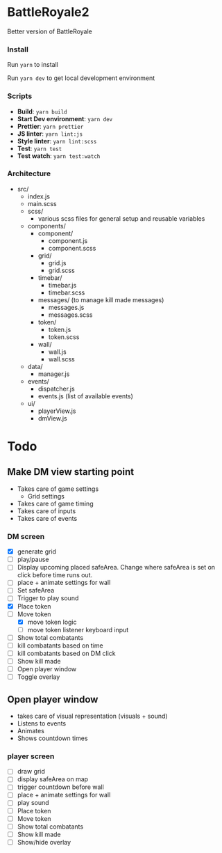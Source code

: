 # BattleRoyale2

Better version of BattleRoyale

### Install

Run `yarn` to install

Run `yarn dev` to get local development environment

### Scripts

- **Build**: `yarn build`
- **Start Dev environment**: `yarn dev`
- **Prettier**: `yarn prettier`
- **JS linter**: `yarn lint:js`
- **Style linter**: `yarn lint:scss`
- **Test**: `yarn test`
- **Test watch**: `yarn test:watch`

### Architecture

- src/
  - index.js
  - main.scss
  - scss/
    - various scss files for general setup and reusable variables
  - components/
    - component/
      - component.js
      - component.scss
    - grid/
      - grid.js
      - grid.scss
    - timebar/
      - timebar.js
      - timebar.scss
    - messages/ (to manage kill made messages)
      - messages.js
      - messages.scss
    - token/
      - token.js
      - token.scss
    - wall/
      - wall.js
      - wall.scss
  - data/
    - manager.js
  - events/
    - dispatcher.js
    - events.js (list of available events)
  - ui/
    - playerView.js
    - dmView.js

# Todo

## Make DM view starting point

- Takes care of game settings
  - Grid settings
- Takes care of game timing
- Takes care of inputs
- Takes care of events

### DM screen

- [x] generate grid
- [ ] play/pause
- [ ] Display upcoming placed safeArea. Change where safeArea is set on click before time runs out.
- [ ] place + animate settings for wall
- [ ] Set safeArea
- [ ] Trigger to play sound
- [x] Place token
- [ ] Move token
  - [x] move token logic
  - [ ] move token listener keyboard input
- [ ] Show total combatants
- [ ] kill combatants based on time
- [ ] kill combatants based on DM click
- [ ] Show kill made
- [ ] Open player window
- [ ] Toggle overlay

## Open player window

- takes care of visual representation (visuals + sound)
- Listens to events
- Animates
- Shows countdown times

### player screen

- [ ] draw grid
- [ ] display safeArea on map
- [ ] trigger countdown before wall
- [ ] place + animate settings for wall
- [ ] play sound
- [ ] Place token
- [ ] Move token
- [ ] Show total combatants
- [ ] Show kill made
- [ ] Show/hide overlay
